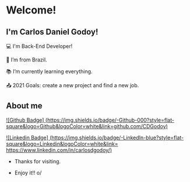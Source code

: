 # Welcome!

 

## I'm Carlos Daniel Godoy!

 

:computer: I'm Back-End Developer!

:house_with_garden: I’m from Brazil.

:books: I’m currently learning everything.

:outbox_tray: 2021 Goals: create a new project and find a new job.

 

## About me

[![Github Badge] (https://img.shields.io/badge/-Github-000?style=flat-square&logo=Github&logoColor=white&link=github.com/CDGodoy)](github.com/CDGodoy)

[![Linkedin Badge] (https://img.shields.io/badge/-LinkedIn-blue?style=flat-square&logo=Linkedin&logoColor=white&link= https://www.linkedin.com/in/carlosdgodoy/)]( https://www.linkedin.com/in/carlosdgodoy/)


- Thanks for visiting.

- Enjoy it!! o/
